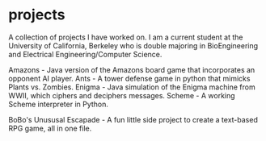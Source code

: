 # projects
A collection of projects I have worked on.
I am a current student at the University of California, Berkeley who is double majoring in BioEngineering and Electrical Engineering/Computer Science.

Amazons - Java version of the Amazons board game that incorporates an opponent AI player.
Ants - A tower defense game in python that mimicks Plants vs. Zombies.
Enigma - Java simulation of the Enigma machine from WWII, which ciphers and deciphers messages.
Scheme - A working Scheme interpreter in Python.

BoBo's Unususal Escapade - A fun little side project to create a text-based RPG game, all in one file. 
